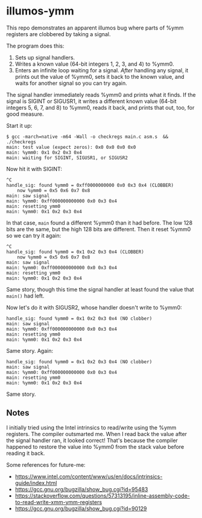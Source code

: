 # illumos-ymm

This repo demonstrates an apparent illumos bug where parts of %ymm registers are
clobbered by taking a signal.

The program does this:

1. Sets up signal handlers.
2. Writes a known value (64-bit integers 1, 2, 3, and 4) to %ymm0.
3. Enters an infinite loop waiting for a signal.  *After* handling any signal,
   it prints out the value of %ymm0, sets it back to the known value, and waits
   for another signal so you can try again.

The signal handler immediately reads %ymm0 and prints what it finds.  If the
signal is SIGINT or SIGUSR1, it writes a different known value (64-bit integers
5, 6, 7, and 8) to %ymm0, reads it back, and prints that out, too, for good
measure.

Start it up:

```
$ gcc -march=native -m64 -Wall -o checkregs main.c asm.s  && ./checkregs 
main: test value (expect zeros): 0x0 0x0 0x0 0x0
main: %ymm0: 0x1 0x2 0x3 0x4
main: waiting for SIGINT, SIGUSR1, or SIGUSR2
```

Now hit it with SIGINT:

```
^C
handle_sig: found %ymm0 = 0xff0000000000 0x0 0x3 0x4 (CLOBBER)
    now %ymm0 = 0x5 0x6 0x7 0x8
main: saw signal
main: %ymm0: 0xff000000000000 0x0 0x3 0x4
main: resetting ymm0
main: %ymm0: 0x1 0x2 0x3 0x4
```

In that case, `main` found a different %ymm0 than it had before.  The low 128
bits are the same, but the high 128 bits are different.  Then it reset %ymm0 so
we can try it again:

```
^C
handle_sig: found %ymm0 = 0x1 0x2 0x3 0x4 (CLOBBER)
    now %ymm0 = 0x5 0x6 0x7 0x8
main: saw signal
main: %ymm0: 0xff000000000000 0x0 0x3 0x4
main: resetting ymm0
main: %ymm0: 0x1 0x2 0x3 0x4
```

Same story, though this time the signal handler at least found the value that
`main()` had left.

Now let's do it with SIGUSR2, whose handler doesn't write to %ymm0:

```
handle_sig: found %ymm0 = 0x1 0x2 0x3 0x4 (NO clobber)
main: saw signal
main: %ymm0: 0xff000000000000 0x0 0x3 0x4
main: resetting ymm0
main: %ymm0: 0x1 0x2 0x3 0x4
```

Same story.  Again:

```
handle_sig: found %ymm0 = 0x1 0x2 0x3 0x4 (NO clobber)
main: saw signal
main: %ymm0: 0xff000000000000 0x0 0x3 0x4
main: resetting ymm0
main: %ymm0: 0x1 0x2 0x3 0x4
```

Same story.

## Notes

I initially tried using the Intel intrinsics to read/write using the %ymm
registers.  The compiler outsmarted me.  When I read back the value after the
signal handler ran, it looked correct!  That's because the compiler happened to
restore the value into %ymm0 from the stack value before reading it back.

Some references for future-me:

* https://www.intel.com/content/www/us/en/docs/intrinsics-guide/index.html
* https://gcc.gnu.org/bugzilla/show_bug.cgi?id=95483
* https://stackoverflow.com/questions/57313195/inline-assembly-code-to-read-write-xmm-ymm-registers
* https://gcc.gnu.org/bugzilla/show_bug.cgi?id=90129
